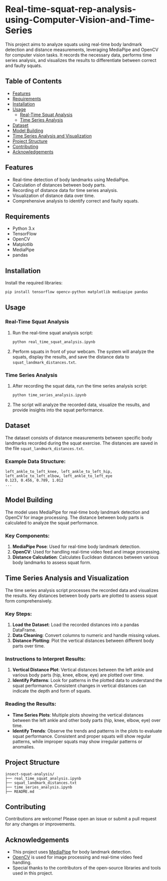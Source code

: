 # Real-time-squat-rep-analysis-using-Computer-Vision-and-Time-Series

This project aims to analyze squats using real-time body landmark detection and distance measurements, leveraging MediaPipe and OpenCV for computer vision tasks. It records the necessary data, performs time series analysis, and visualizes the results to differentiate between correct and faulty squats.

## Table of Contents
- [Features](#features)
- [Requirements](#requirements)
- [Installation](#installation)
- [Usage](#usage)
  - [Real-Time Squat Analysis](#real-time-squat-analysis)
  - [Time Series Analysis](#time-series-analysis)
- [Dataset](#dataset)
- [Model Building](#model-building)
- [Time Series Analysis and Visualization](#time-series-analysis-and-visualization)
- [Project Structure](#project-structure)
- [Contributing](#contributing)
- [Acknowledgements](#acknowledgements)

## Features
- Real-time detection of body landmarks using MediaPipe.
- Calculation of distances between body parts.
- Recording of distance data for time series analysis.
- Visualization of distance data over time.
- Comprehensive analysis to identify correct and faulty squats.

## Requirements
- Python 3.x
- TensorFlow
- OpenCV
- Matplotlib
- MediaPipe
- pandas

## Installation
Install the required libraries:
  ```bash
  pip install tensorflow opencv-python matplotlib mediapipe pandas
  ```

## Usage

### Real-Time Squat Analysis
1. Run the real-time squat analysis script:
    ```bash
    python real_time_squat_analysis.ipynb
    ```

2. Perform squats in front of your webcam. The system will analyze the squats, display the results, and save the distance data to `squat_landmark_distances.txt`.

### Time Series Analysis
1. After recording the squat data, run the time series analysis script:
    ```bash
    python time_series_analysis.ipynb
    ```

2. The script will analyze the recorded data, visualize the results, and provide insights into the squat performance.

## Dataset
The dataset consists of distance measurements between specific body landmarks recorded during the squat exercise. The distances are saved in the file `squat_landmark_distances.txt`.

### Example Data Structure:
```
left_ankle_to_left_knee, left_ankle_to_left_hip, left_ankle_to_left_elbow, left_ankle_to_left_eye
0.123, 0.456, 0.789, 1.012
...
```

## Model Building
The model uses MediaPipe for real-time body landmark detection and OpenCV for image processing. The distance between body parts is calculated to analyze the squat performance.

### Key Components:
1. **MediaPipe Pose**: Used for real-time body landmark detection.
2. **OpenCV**: Used for handling real-time video feed and image processing.
3. **Distance Calculation**: Calculates Euclidean distances between various body landmarks to assess squat form.

## Time Series Analysis and Visualization
The time series analysis script processes the recorded data and visualizes the results. Key distances between body parts are plotted to assess squat form comprehensively.

### Key Steps:
1. **Load the Dataset**: Load the recorded distances into a pandas DataFrame.
2. **Data Cleaning**: Convert columns to numeric and handle missing values.
3. **Distance Plotting**: Plot the vertical distances between different body parts over time.

### Instructions to Interpret Results:
1. **Vertical Distance Plot**: Vertical distances between the left ankle and various body parts (hip, knee, elbow, eye) are plotted over time.
2. **Identify Patterns**: Look for patterns in the plotted data to understand the squat performance. Consistent changes in vertical distances can indicate the depth and form of squats.

### Reading the Results:
- **Time Series Plots**: Multiple plots showing the vertical distances between the left ankle and other body parts (hip, knee, elbow, eye) over time.
- **Identify Trends**: Observe the trends and patterns in the plots to evaluate squat performance. Consistent and proper squats will show regular patterns, while improper squats may show irregular patterns or anomalies.

## Project Structure
```
insect-squat-analysis/
├── real_time_squat_analysis.ipynb
├── squat_landmark_distances.txt
├── time_series_analysis.ipynb
├── README.md
```

## Contributing
Contributions are welcome! Please open an issue or submit a pull request for any changes or improvements.

## Acknowledgements
- This project uses [MediaPipe](https://mediapipe.dev/) for body landmark detection.
- [OpenCV](https://opencv.org/) is used for image processing and real-time video feed handling.
- Special thanks to the contributors of the open-source libraries and tools used in this project.
